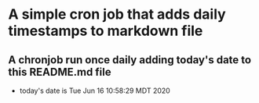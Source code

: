 A simple cron job that adds daily timestamps to markdown file
============================================================
## A chronjob run once daily adding today's date to this README.md file
* today's date is Tue Jun 16 10:58:29 MDT 2020
